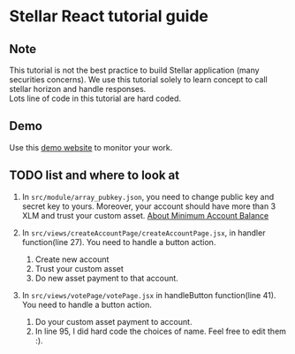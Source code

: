 # Stellar React tutorial guide

## Note

This tutorial is not the best practice to build Stellar application (many securities concerns). We use this tutorial solely to learn concept to call stellar horizon and handle responses.  
Lots line of code in this tutorial are hard coded.

## Demo

Use this [demo website](https://ballpor98.github.io/StellarxReact101/) to monitor your work.

## TODO list and where to look at

1. In `src/module/array_pubkey.json`, you need to change public key and secret key to yours. Moreover, your account should have more than 3 XLM and trust your custom asset. [About Minimum Account Balance](https://www.stellar.org/developers/guides/concepts/fees.html#minimum-account-balance)

2. In `src/views/createAccountPage/createAccountPage.jsx`, in handler function(line 27). You need to handle a button action.

   1. Create new account
   2. Trust your custom asset
   3. Do new asset payment to that account.

3. In `src/views/votePage/votePage.jsx` in handleButton function(line 41). You need to handle a button action.

   1. Do your custom asset payment to account.
   2. In line 95, I did hard code the choices of name. Feel free to edit them :).
